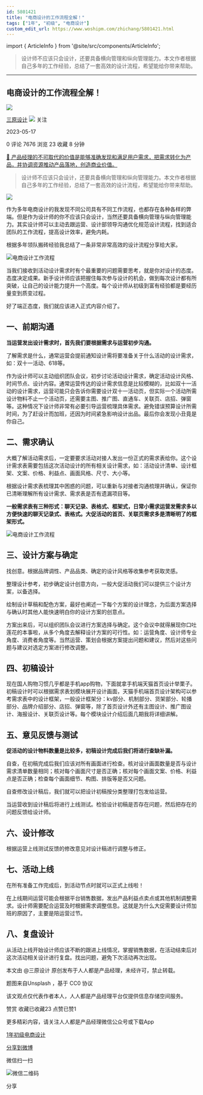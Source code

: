 ```yaml
---
id: 5801421
title: "电商设计的工作流程全解！"
tags: ["1年", "初级", "电商设计"]
custom_edit_url: https://www.woshipm.com/zhichang/5801421.html
---
```

import { ArticleInfo } from '@site/src/components/ArticleInfo';

<ArticleInfo
    author="三原设计"
    authorLink="https://www.woshipm.com/u/714858"
    published="2023-05-17"
    views={7676}
    comments={0}
    collects={23}
/>

> 设计师不应该只会设计，还要具备横向管理和纵向管理能力。本文作者根据自己多年的工作经验，总结了一套高效的设计流程，希望能给你带来帮助。

---

## 电商设计的工作流程全解！

[![](https://image.woshipm.com/wp-files/2022/11/jTNWpgWfmXnbn6Q6lSMr.jpeg!/both/72x72)](https://www.woshipm.com/u/714858)

[三原设计](https://www.woshipm.com/u/714858) ![](https://static.woshipm.com/tag/1121_1@2x.png) 关注

2023-05-17

0 评论 7676 浏览 23 收藏 8 分钟

[🔗 产品经理的不可取代的价值是能够准确发现和满足用户需求，把需求转化为产品，并协调资源推动产品落地，创造商业价值。](https://ke.qidianla.com/courses/90pm)

> 设计师不应该只会设计，还要具备横向管理和纵向管理能力。本文作者根据自己多年的工作经验，总结了一套高效的设计流程，希望能给你带来帮助。

![](https://image.woshipm.com/2023/04/14/59d200da-da8e-11ed-9503-00163e0b5ff3.jpg)

作为多年电商设计的我发现不同公司具有不同工作流程，也都存在各种各样的弊端。但是作为设计师的你不应该只会设计，当然还要具备横向管理与纵向管理能力。其实设计师可以主动去跟运营、设计部领导沟通优化规范设计流程，找到适合团队的工作流程，提高设计效率，避免内耗。

根据多年领队搬砖经验我总结了一条非常非常高效的设计流程分享给大家。

![电商设计工作流程](https://image.woshipm.com/wp-files/2023/04/SgrdXqzrCoQbCYYw5svI.jpg)

当我们接收到活动设计需求时有个最重要的问题需要思考，就是你对设计的态度。态度决定成果。新手设计师应该把握住每次参与设计的机会，做到每次设计都有所突破，让自己的设计能力提升一个高度。每个设计师从初级到富有经验都是要经历量变到质变过程。

好了端正态度，我们就应该进入正式内容介绍了。

## 一、前期沟通

**当运营发出设计需求时，首先我们要根据需求与运营初步沟通。**

了解需求是什么，通常运营会提前通知设计需将要准备关于什么活动的设计需求，如：双十一活动、618等。

作为设计师可以主动组织团队会议，初步讨论活动设计需求，确定活动设计风格、时间节点、设计内容。通常运营传达的设计需求信息是比较模糊的，比如双十一活动的设计需求，运营可能只会告诉你需要设计双十一活动页，但实际一个活动所需设计物料不止一个活动页，还需要主图、推广图、直通车、关联页、店招、弹窗等。这种情况下设计师非常有必要引导运营梳理具体需求。避免错误预算设计所需时间，为了赶设计而加班，还因为时间紧急影响设计出品。最后你会发现小丑竟是你自己。

## 二、需求确认

大概了解活动需求后，一定要要求活动对接人发出一份正式的需求表给你。这个设计需求表需要包括这次活动设计的所有相关设计需求，如：活动设计清单、设计框架、文案、价格、利益点、画面风格、尺寸、大小等。

根据设计需求表梳理其中困惑的问题，可以重新与对接者沟通梳理并确认，保证你已清晰理解所有设计需求、需求表是否有遗漏项目等。

**一般需求表有三种形式：聊天记录、表格式、框架式，日常小需求运营发需求多以方便快速的聊天记录式、表格式。大促活动的首页、关联页需求多是清晰明了的框架形式。**

![电商设计工作流程](https://image.woshipm.com/wp-files/2023/04/irsseeb5HbAEo7mBeee2.jpeg)

## 三、设计方案与确定

找创意。根据品牌调性、产品品类、确定的设计风格等收集参考获取灵感。

整理设计参考，初步确定设计创意方向，一般大促活动我们可以提供三个设计方案，以备选择。

绘制设计草稿和配色方案，最好也阐述一下每个方案的设计理念，为后面方案选择与确认时其他人能快速明白你的设计方案的创意点。

方案出来后，可以组织团队会议进行方案选择与确定。这个会议中就得展现你口吐莲花的本事啦，从多个角度去解释设计方案的可行性。如：运营角度、设计师专业角度、消费者角度等。当然运营、策划会根据方案提出问题和建议，然后对这些问题与建议对选定方案进行修改调整。

## 四、初稿设计

现在国人购物习惯几乎都是手机app购物，下面就拿手机端天猫首页设计举栗子。初稿设计时可以根据需求表划模块展开设计画面，天猫手机端首页设计架构可以参考需求表中的设计框架，一般设计框架分：kv部分、机制部分、货架部分、轮播部分、品牌介绍部分、店招、弹窗等，除了首页设计外还有主图设计、推广图设计、海报设计、关联页设计等。每个模块设计介绍后面几期我将详细讲解。

## 五、意见反馈与测试

**促活动的设计物料数量是比较多，初稿设计完成后我们将进行查缺补漏。**

自查，在初稿完成后我们应该对所有画面进行检查。核对设计画面数量是否与设计需求清单数量相同；核对每个画面尺寸是否正确；核对每个画面文案、价格、利益点是否正确；检查每个画面细节、构图、排版等是否又问题。

自查修改设计稿后，我们就可以把设计初稿按分类整理打包发给运营。

当运营收到设计稿后将进行上线测试。检验设计初稿是否存在问题，然后把存在的问题反馈给设计师。

## 六、设计修改

根据运营上线测试反馈的修改意见对设计稿进行调整与修正。

## 七、活动上线

在所有准备工作完成后，到活动节点时就可以正式上线啦！

在上线期间运营可能会根据平台销售数据，发出产品利益点卖点或其他机制调整需求。设计师需要配合运营及时根据需求调整信息。这就是为什么大促需要设计师加班的原因了，主要是陪运营过节。

## 八、复盘设计

从活动上线开始设计师应该不断的跟进上线情况，掌握销售数据，在活动结束后对这次活动相关设计进行复盘。找出问题，避免下次活动再次出现。

本文由 @三原设计 原创发布于人人都是产品经理，未经许可，禁止转载。

题图来自Unsplash ，基于 CC0 协议

该文观点仅代表作者本人，人人都是产品经理平台仅提供信息存储空间服务。

赞赏 收藏已收藏23 点赞已赞1

更多精彩内容，请关注人人都是产品经理微信公众号或下载App

[1年](https://www.woshipm.com/tag/1%e5%b9%b4)[初级](https://www.woshipm.com/tag/%e5%88%9d%e7%ba%a7)[电商设计](https://www.woshipm.com/tag/%e7%94%b5%e5%95%86%e8%ae%be%e8%ae%a1)

[分享到微博](https://service.weibo.com/share/share.php?appkey=2775287854&title=电商设计的工作流程全解！&url=https://www.woshipm.com/zhichang/5801421.html&pic=https://image.woshipm.com/2023/04/14/59d200da-da8e-11ed-9503-00163e0b5ff3.jpg)

微信扫一扫

![微信二维码](https://api.pwmqr.com/qrcode/create/?url=https://www.woshipm.com/zhichang/5801421.html)

分享
